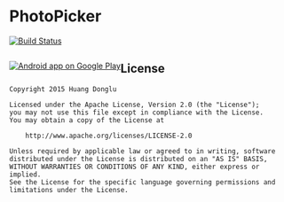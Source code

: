 # PhotoPicker
[![Build Status](https://travis-ci.org/donglua/PhotoPicker.svg?branch=master)](https://travis-ci.org/donglua/PhotoPicker)

<p style="float:left;">
  <a href="https://play.google.com/store/apps/details?id=me.iwf.PhotoPickerDemo">
    <img alt="Android app on Google Play" src="https://developer.android.com/images/brand/en_app_rgb_wo_60.png" />
  </a>
</p>

## License

    Copyright 2015 Huang Donglu

    Licensed under the Apache License, Version 2.0 (the "License");
    you may not use this file except in compliance with the License.
    You may obtain a copy of the License at

        http://www.apache.org/licenses/LICENSE-2.0

    Unless required by applicable law or agreed to in writing, software
    distributed under the License is distributed on an "AS IS" BASIS,
    WITHOUT WARRANTIES OR CONDITIONS OF ANY KIND, either express or implied.
    See the License for the specific language governing permissions and
    limitations under the License.
